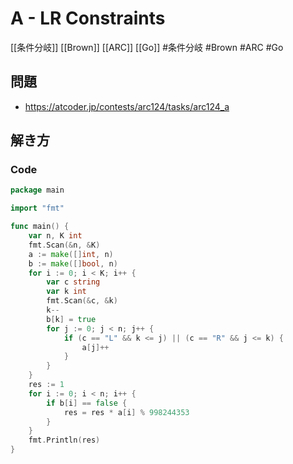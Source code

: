 # A - LR Constraints
[[条件分岐]] [[Brown]] [[ARC]] [[Go]]
#条件分岐 #Brown #ARC #Go 

## 問題
- https://atcoder.jp/contests/arc124/tasks/arc124_a

## 解き方
### Code
```go
package main

import "fmt"

func main() {
	var n, K int
	fmt.Scan(&n, &K)
	a := make([]int, n)
	b := make([]bool, n)
	for i := 0; i < K; i++ {
		var c string
		var k int
		fmt.Scan(&c, &k)
		k--
		b[k] = true
		for j := 0; j < n; j++ {
			if (c == "L" && k <= j) || (c == "R" && j <= k) {
				a[j]++
			}
		}
	}
	res := 1
	for i := 0; i < n; i++ {
		if b[i] == false {
			res = res * a[i] % 998244353
		}
	}
	fmt.Println(res)
}
```